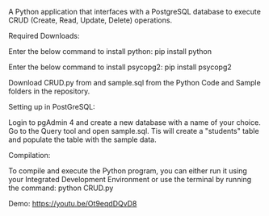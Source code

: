 A Python application that interfaces with a PostgreSQL database to execute CRUD (Create, Read, Update, Delete) operations.

Required Downloads:

Enter the below command to install python: pip install python

Enter the below command to install psycopg2: pip install psycopg2

Download CRUD.py from and sample.sql from the Python Code and Sample folders in the repository.

Setting up in PostGreSQL:

Login to pgAdmin 4 and create a new database with a name of your choice. Go to the Query tool and open sample.sql. Tis will create a "students" table and populate the table with the sample data.

Compilation:

To compile and execute the Python program, you can either run it using your Integrated Development Environment or use the terminal by running the command: python CRUD.py

Demo: https://youtu.be/Ot9eqdDQvD8
